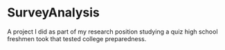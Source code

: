 # SurveyAnalysis
A project I did as part of my research position studying a quiz high school freshmen took that tested college preparedness.
